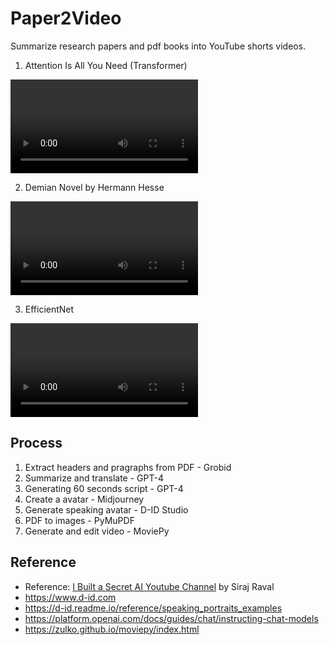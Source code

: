 # Paper2Video

Summarize research papers and pdf books into YouTube shorts videos.

1. Attention Is All You Need (Transformer)

<video src="https://user-images.githubusercontent.com/5242555/226097326-0cb488b7-0567-417b-a260-17fb155d5fe6.mp4" controls></video>

2. Demian Novel by Hermann Hesse

<video src="https://user-images.githubusercontent.com/5242555/226106550-41eae88a-2bee-4ff6-b4dd-308b5107a588.mp4
" controls></video>

3. EfficientNet

<video src="https://user-images.githubusercontent.com/5242555/226097319-bddddb15-236f-412f-b556-b10706ad24e1.mp4" controls></video>

## Process

1. Extract headers and pragraphs from PDF - Grobid
2. Summarize and translate - GPT-4
3. Generating 60 seconds script - GPT-4
4. Create a avatar - Midjourney
5. Generate speaking avatar - D-ID Studio
6. PDF to images - PyMuPDF
7. Generate and edit video - MoviePy

## Reference

- Reference: [I Built a Secret AI Youtube Channel](https://youtu.be/4r-_iW8fmWU) by Siraj Raval
- https://www.d-id.com
- https://d-id.readme.io/reference/speaking_portraits_examples
- https://platform.openai.com/docs/guides/chat/instructing-chat-models
- https://zulko.github.io/moviepy/index.html
